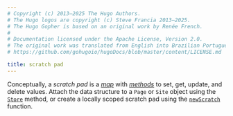 ```yaml
---
# Copyright (c) 2013–2025 The Hugo Authors.
# The Hugo logos are copyright (c) Steve Francia 2013–2025.
# The Hugo Gopher is based on an original work by Renée French.
#
# Documentation licensed under the Apache License, Version 2.0.
# The original work was translated from English into Brazilian Portuguese.
# https://github.com/gohugoio/hugoDocs/blob/master/content/LICENSE.md

title: scratch pad
---
```


Conceptually, a _scratch pad_ is a [_map_](g) with [_methods_](g) to set, get, update, and delete values. Attach the data structure to a `Page` or `Site` object using the [`Store`](/methods/page/store/) method, or create a locally scoped scratch pad using the [`newScratch`](/functions/collections/newscratch/) function.
